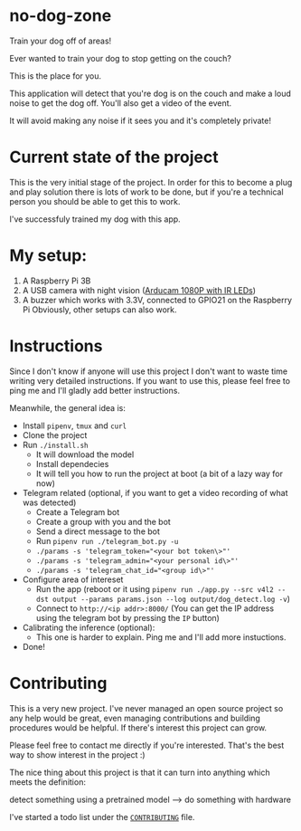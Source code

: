 # no-dog-zone
Train your dog off of areas!

Ever wanted to train your dog to stop getting on the couch?

This is the place for you.

This application will detect that you're dog is on the couch and make a loud noise to get the dog off. You'll also get a video of the event.

It will avoid making any noise if it sees you and it's completely private!

# Current state of the project
This is the very initial stage of the project. In order for this to become a plug and play solution there is lots of work to be done, but if you're a technical person you should be able to get this to work.

I've successfuly trained my dog with this app.

# My setup:
1. A Raspberry Pi 3B
2. A USB camera with night vision ([Arducam 1080P with IR LEDs](https://www.amazon.com/gp/product/B0829HZ3Q7/ref=ppx_yo_dt_b_asin_title_o00_s00?ie=UTF8&psc=1))
3. A buzzer which works with 3.3V, connected to GPIO21 on the Raspberry Pi
Obviously, other setups can also work.

# Instructions
Since I don't know if anyone will use this project I don't want to waste time writing very detailed instructions. If you want to use this, please feel free to ping me and I'll gladly add better instructions.

Meanwhile, the general idea is:
- Install `pipenv`, `tmux` and `curl`
- Clone the project
- Run `./install.sh`
  - It will download the model
  - Install dependecies
  - It will tell you how to run the project at boot (a bit of a lazy way for now)
- Telegram related (optional, if you want to get a video recording of what was detected)
   - Create a Telegram bot
   - Create a group with you and the bot
   - Send a direct message to the bot
   - Run `pipenv run ./telegram_bot.py -u`
   - `./params -s 'telegram_token="<your bot token\>"'`
   - `./params -s 'telegram_admin="<your personal id\>"'`
   - `./params -s 'telegram_chat_id="<group id\>"'`
- Configure area of intereset
  - Run the app (reboot or it using `pipenv run ./app.py --src v4l2 --dst output --params params.json --log output/dog_detect.log -v`)
  - Connect to `http://<ip addr>:8000/`
    (You can get the IP address using the telegram bot by pressing the `IP` button)
- Calibrating the inference (optional):
  - This one is harder to explain. Ping me and I'll add more instuctions. 
- Done!

# Contributing
This is a very new project. I've never managed an open source project so any help would be great, even managing contributions and building procedures would be helpful. If there's interest this project can grow.

Please feel free to contact me directly if you're interested. That's the best way to show interest in the project :)

The nice thing about this project is that it can turn into anything which meets the definition:

detect something using a pretrained model --> do something with hardware

I've started a todo list under the [`CONTRIBUTING`](CONTRIBUTING.md) file.
